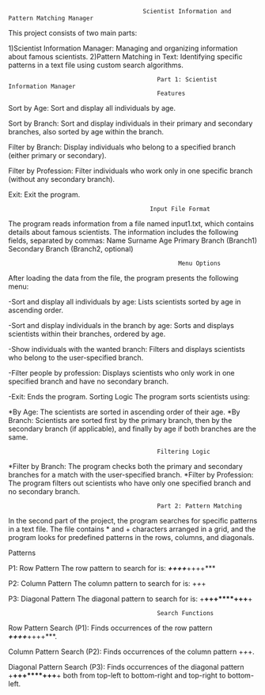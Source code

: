                                           Scientist Information and Pattern Matching Manager
This project consists of two main parts:

1)Scientist Information Manager: Managing and organizing information about famous scientists.
2)Pattern Matching in Text: Identifying specific patterns in a text file using custom search algorithms.

                                              Part 1: Scientist Information Manager
                                              Features  

Sort by Age: Sort and display all individuals by age.

Sort by Branch: Sort and display individuals in their primary and secondary branches, also sorted by age within the branch.

Filter by Branch: Display individuals who belong to a specified branch (either primary or secondary).

Filter by Profession: Filter individuals who work only in one specific branch (without any secondary branch).

Exit: Exit the program.

                                            Input File Format
The program reads information from a file named input1.txt, which contains details about famous scientists. The information includes the following fields, separated by commas:
Name
Surname
Age
Primary Branch (Branch1)
Secondary Branch (Branch2, optional)

                                                    Menu Options
After loading the data from the file, the program presents the following menu:

-Sort and display all individuals by age: Lists scientists sorted by age in ascending order.

-Sort and display individuals in the branch by age: Sorts and displays scientists within their branches, ordered by age.

-Show individuals with the wanted branch: Filters and displays scientists who belong to the user-specified branch.

-Filter people by profession: Displays scientists who only work in one specified branch and have no secondary branch.

-Exit: Ends the program.
                                              Sorting Logic
The program sorts scientists using:

*By Age: The scientists are sorted in ascending order of their age.
*By Branch: Scientists are sorted first by the primary branch, then by the secondary branch (if applicable), and finally by age if both branches are the same.
                                              
                                              Filtering Logic
*Filter by Branch: The program checks both the primary and secondary branches for a match with the user-specified branch.
*Filter by Profession: The program filters out scientists who have only one specified branch and no secondary branch.


                                              Part 2: Pattern Matching
In the second part of the project, the program searches for specific patterns in a text file. The file contains * and + characters arranged in a grid, and the program looks for predefined patterns in the rows, columns, and diagonals.

Patterns

P1: Row Pattern
The row pattern to search for is: ***++++***++++***

P2: Column Pattern
The column pattern to search for is: +*+*+

P3: Diagonal Pattern
The diagonal pattern to search for is: +**+++****+++**+

                                              Search Functions
Row Pattern Search (P1): Finds occurrences of the row pattern ***++++***++++***.

Column Pattern Search (P2): Finds occurrences of the column pattern +*+*+.

Diagonal Pattern Search (P3): Finds occurrences of the diagonal pattern +**+++****+++**+ both from top-left to bottom-right and top-right to bottom-left.
